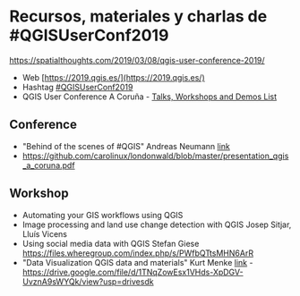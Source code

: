 # Recursos, materiales y charlas de #QGISUserConf2019

https://spatialthoughts.com/2019/03/08/qgis-user-conference-2019/


- Web [https://2019.qgis.es/](https://2019.qgis.es/)
- Hashtag [#QGISUserConf2019](https://twitter.com/search?f=tweets&vertical=default&q=%23QGISUserConf2019)
- QGIS User Conference A Coruña - [Talks, Workshops and Demos List](https://docs.google.com/spreadsheets/d/1jscFi1QmcaaHmc6XmvbKMXkg9vWyQ8OttmMnkC9QLr0/edit#gid=1257947789)

## Conference

- "Behind of the scenes of #QGIS" Andreas Neumann [link](https://docs.google.com/presentation/d/15fBntItxpOk3V8ZVmg0g6Ox5-ZylInN2zVpVBSrKi6k/edit?usp=sharing)
- https://github.com/carolinux/londonwald/blob/master/presentation_qgis_a_coruna.pdf


## Workshop
- Automating your GIS workflows using QGIS
- Image processing and land use change detection with QGIS Josep Sitjar, Lluís Vicens
- Using social media data with QGIS Stefan Giese https://files.wheregroup.com/index.php/s/PWfbQTtsMHN6ArR
- "Data Visualization QGIS data and materials" Kurt Menke [link](https://drive.google.com/file/d/1TNqZowEsx1VHds-XpDGV-UvznA9sWYQk/view) - https://drive.google.com/file/d/1TNqZowEsx1VHds-XpDGV-UvznA9sWYQk/view?usp=drivesdk

